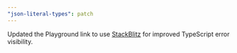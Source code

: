 ```yaml
---
"json-literal-types": patch
---
```


Updated the Playground link to use [StackBlitz](https://stackblitz.com/github/teamchong/json-literal-types?file=src%2Fplayground.ts) for improved TypeScript error visibility.